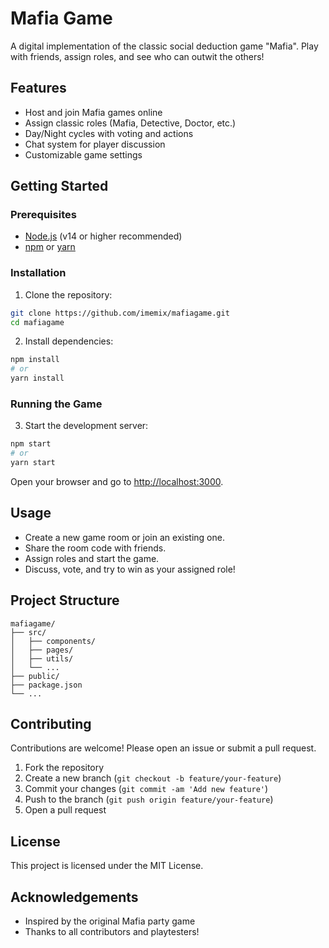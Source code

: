 # Mafia Game

A digital implementation of the classic social deduction game "Mafia". Play with friends, assign roles, and see who can outwit the others!

## Features

- Host and join Mafia games online
- Assign classic roles (Mafia, Detective, Doctor, etc.)
- Day/Night cycles with voting and actions
- Chat system for player discussion
- Customizable game settings

## Getting Started

### Prerequisites

- [Node.js](https://nodejs.org/) (v14 or higher recommended)
- [npm](https://www.npmjs.com/) or [yarn](https://yarnpkg.com/)

### Installation

1. Clone the repository:
```sh
git clone https://github.com/imemix/mafiagame.git
cd mafiagame
```

2. Install dependencies:
```sh
npm install
# or
yarn install
```

### Running the Game

3. Start the development server:

```sh
npm start
# or
yarn start
```

Open your browser and go to [http://localhost:3000](http://localhost:3000).

## Usage

- Create a new game room or join an existing one.
- Share the room code with friends.
- Assign roles and start the game.
- Discuss, vote, and try to win as your assigned role!

## Project Structure

```
mafiagame/
├── src/
│   ├── components/
│   ├── pages/
│   ├── utils/
│   └── ...
├── public/
├── package.json
└── ...
```

## Contributing

Contributions are welcome! Please open an issue or submit a pull request.

1. Fork the repository
2. Create a new branch (`git checkout -b feature/your-feature`)
3. Commit your changes (`git commit -am 'Add new feature'`)
4. Push to the branch (`git push origin feature/your-feature`)
5. Open a pull request

## License

This project is licensed under the MIT License.

## Acknowledgements

- Inspired by the original Mafia party game
- Thanks to all contributors and playtesters!

